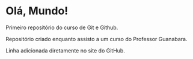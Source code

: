 # Olá, Mundo!
 Primeiro repositório do curso de Git e Github.

 Repositório criado enquanto assisto a um curso do Professor Guanabara.

Linha adicionada diretamente no site do GitHub.
